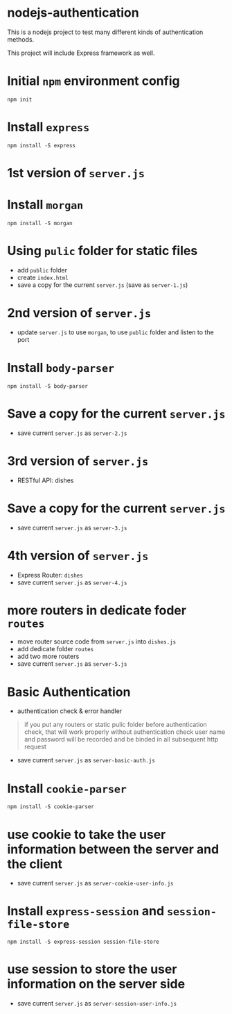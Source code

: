# nodejs-authentication

This is a nodejs project to test many different kinds of authentication methods.

This project will include Express framework as well.

# Initial `npm` environment config

```
npm init
```

# Install `express`

```
npm install -S express
```

# 1st version of `server.js`

# Install `morgan`

```
npm install -S morgan
```

# Using `pulic` folder for static files

* add `public` folder
* create `index.html`
* save a copy for the current `server.js` (save as `server-1.js`)

# 2nd version of `server.js`

* update `server.js` to use `morgan`, to use `public` folder and listen to the port

# Install `body-parser`

```
npm install -S body-parser
```

# Save a copy for the current `server.js`

* save current `server.js` as `server-2.js`

# 3rd version of `server.js`

* RESTful API: dishes

# Save a copy for the current `server.js`

* save current `server.js` as `server-3.js`

# 4th version of `server.js`

* Express Router: `dishes`
* save current `server.js` as `server-4.js`

# more routers in dedicate foder `routes`

* move router source code from `server.js` into `dishes.js`
* add dedicate folder `routes`
* add two more routers
* save current `server.js` as `server-5.js`

# Basic Authentication

* authentication check & error handler
> if you put any routers or static pulic folder before authentication check, that will work properly without authentication check
> user name and password will be recorded and be binded in all subsequent http request
* save current `server.js` as `server-basic-auth.js`

# Install `cookie-parser`

```
npm install -S cookie-parser
```

# use cookie to take the user information between the server and the client

* save current `server.js` as `server-cookie-user-info.js`

# Install `express-session` and `session-file-store`

```
npm install -S express-session session-file-store
```

# use session to store the user information on the server side

* save current `server.js` as `server-session-user-info.js`
